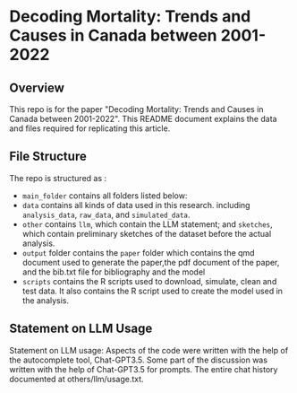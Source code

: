 # Decoding Mortality: Trends and Causes in Canada between 2001-2022

## Overview
This repo is for the paper "Decoding Mortality: Trends and Causes in Canada between 2001-2022". This README document explains the data and files required for replicating this article. 

## File Structure
The repo is structured as : 

-   `main_folder` contains all folders listed below:
-   `data` contains all kinds of data used in this research. including `analysis_data`, `raw_data`, and `simulated_data`.
-   `other` contains `llm`, which contain the LLM statement; and `sketches`, which contain preliminary sketches of the dataset before the actual analysis. 
-   `output` folder contains the `paper` folder which contains the qmd document used to generate the paper,the pdf document of the paper, and the bib.txt file for bibliography and the model 
-   `scripts` contains the R scripts used to download, simulate, clean and test data. It also contains the R script used to create the model used in the analysis.

## Statement on LLM Usage
Statement on LLM usage: Aspects of the code were written with the help of the autocomplete tool, Chat-GPT3.5. Some part of the discussion was written with the help of Chat-GPT3.5 for prompts.  The entire chat history documented at others/llm/usage.txt.
